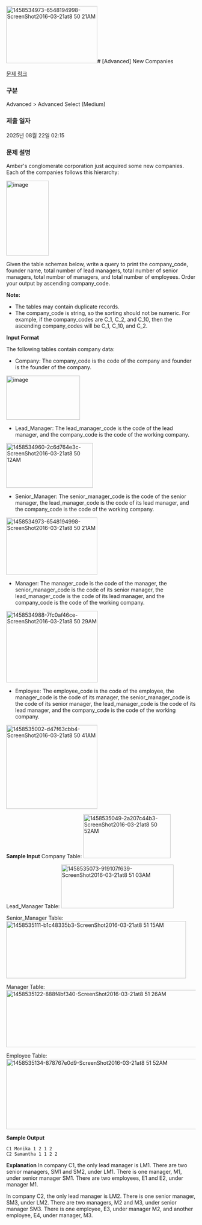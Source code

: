 <img width="242" height="152" alt="1458534973-6548194998-ScreenShot2016-03-21at8 50 21AM" src="https://github.com/user-attachments/assets/005ccb86-a4ed-4515-821c-a6eb1904ebf6" /># [Advanced] New Companies

[문제 링크](https://www.hackerrank.com/challenges/the-company/problem?isFullScreen=true) 

### 구분

Advanced > Advanced Select (Medium)

### 제출 일자

2025년 08월 22일 02:15

### 문제 설명

Amber's conglomerate corporation just acquired some new companies. Each of the companies follows this hierarchy:

<img width="113" height="199" alt="image" src="https://github.com/user-attachments/assets/69b03a8d-c4dd-4724-93da-5d6fce4b1902" />

Given the table schemas below, write a query to print the company_code, founder name, total number of lead managers, total number of senior managers, total number of managers, and total number of employees. Order your output by ascending company_code.

**Note:**

- The tables may contain duplicate records.
- The company_code is string, so the sorting should not be numeric. For example, if the company_codes are C_1, C_2, and C_10, then the ascending company_codes will be C_1, C_10, and C_2.

**Input Format**

The following tables contain company data:

- Company: The company_code is the code of the company and founder is the founder of the company.
<img width="196" height="117" alt="image" src="https://github.com/user-attachments/assets/4143a826-d225-4a78-8270-2e1d8f4d1497" />

- Lead_Manager: The lead_manager_code is the code of the lead manager, and the company_code is the code of the working company.
<img width="230" height="119" alt="1458534960-2c6d764e3c-ScreenShot2016-03-21at8 50 12AM" src="https://github.com/user-attachments/assets/c4d79951-f3ed-41b5-b5b8-3754448b1793" />

- Senior_Manager: The senior_manager_code is the code of the senior manager, the lead_manager_code is the code of its lead manager, and the company_code is the code of the working company.
<img width="242" height="152" alt="1458534973-6548194998-ScreenShot2016-03-21at8 50 21AM" src="https://github.com/user-attachments/assets/2a471fd1-124e-48e1-9875-9bdfafea0bf2" />

- Manager: The manager_code is the code of the manager, the senior_manager_code is the code of its senior manager, the lead_manager_code is the code of its lead manager, and the company_code is the code of the working company.
<img width="243" height="190" alt="1458534988-7fc0af46ce-ScreenShot2016-03-21at8 50 29AM" src="https://github.com/user-attachments/assets/e91d4441-24d9-4535-a184-680b3589b37a" />

- Employee: The employee_code is the code of the employee, the manager_code is the code of its manager, the senior_manager_code is the code of its senior manager, the lead_manager_code is the code of its lead manager, and the company_code is the code of the working company.
<img width="242" height="223" alt="1458535002-d47f63cbb4-ScreenShot2016-03-21at8 50 41AM" src="https://github.com/user-attachments/assets/a0baf068-e4d4-4ace-b826-845a436648a1" />

**Sample Input**
Company Table:
<img width="232" height="117" alt="1458535049-2a207c44b3-ScreenShot2016-03-21at8 50 52AM" src="https://github.com/user-attachments/assets/7cabe372-86d7-464f-9ae6-59955a356a74" />

Lead_Manager Table:
<img width="299" height="116" alt="1458535073-919107f639-ScreenShot2016-03-21at8 51 03AM" src="https://github.com/user-attachments/assets/63926b3b-3a83-4464-a768-86120fa7d5c2" />

Senior_Manager Table:
<img width="478" height="152" alt="1458535111-b1c48335b3-ScreenShot2016-03-21at8 51 15AM" src="https://github.com/user-attachments/assets/b6990281-edc8-4cdc-ac8d-b39df5090266" />

Manager Table: 
<img width="604" height="152" alt="1458535122-888f4bf340-ScreenShot2016-03-21at8 51 26AM" src="https://github.com/user-attachments/assets/f1d956bd-30ce-4e3a-910d-541f8d77f995" />

Employee Table:
<img width="738" height="187" alt="1458535134-878767e0d9-ScreenShot2016-03-21at8 51 52AM" src="https://github.com/user-attachments/assets/d9e1c480-e4d3-4c8b-adca-3ca97ec6d391" />


**Sample Output**
```
C1 Monika 1 2 1 2
C2 Samantha 1 1 2 2
```

**Explanation**
In company C1, the only lead manager is LM1. There are two senior managers, SM1 and SM2, under LM1. There is one manager, M1, under senior manager SM1. There are two employees, E1 and E2, under manager M1.

In company C2, the only lead manager is LM2. There is one senior manager, SM3, under LM2. There are two managers, M2 and M3, under senior manager SM3. There is one employee, E3, under manager M2, and another employee, E4, under manager, M3.
